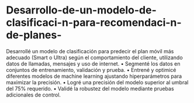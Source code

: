 # Desarrollo-de-un-modelo-de-clasificaci-n-para-recomendaci-n-de-planes-
Desarrollé un modelo de clasificación para predecir el plan móvil más adecuado (Smart o Ultra) según el comportamiento del cliente, utilizando datos de llamadas, mensajes y uso de internet.
•	Segmenté los datos en conjuntos de entrenamiento, validación y prueba.
•	Entrené y optimicé diferentes modelos de machine learning ajustando hiperparámetros para maximizar la precisión.
•	Logré una precisión del modelo superior al umbral del 75% requerido.
•	Validé la robustez del modelo mediante pruebas adicionales de control.

